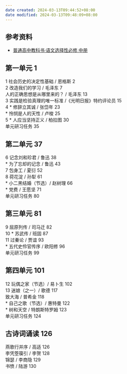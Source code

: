 ```yaml
---
date created: 2024-03-13T09:44:52+08:00
date modified: 2024-03-13T09:48:09+08:00
---
```

## 参考资料

- [普通高中教科书·语文选择性必修 中册](https://basic.smartedu.cn/tchMaterial/detail?contentType=assets_document&contentId=da694670-f25b-46a0-9c3f-a31f5a2f131a&catalogType=tchMaterial&subCatalog=tchMaterial)

## 第一单元 1  

1 社会历史的决定性基础 / 恩格斯 2  
2 改造我们的学习 / 毛泽东 7  
人的正确思想是从哪里来的？ / 毛泽东 13  
3 实践是检验真理的唯一标准 /《光明日报》特约评论员 15  
4 \* 修辞立其诚 / 张岱年 23  
\* 怜悯是人的天性 / 卢梭 25  
5 \* 人应当坚持正义 / 柏拉图 30  
单元研习任务 35  

## 第二单元 37  

6 记念刘和珍君 / 鲁迅 38  
\* 为了忘却的记念 / 鲁迅 43  
7 包身工 / 夏衍 52  
8 荷花淀 / 孙犁 61  
\* 小二黑结婚（节选）/ 赵树理 66  
\* 党费 / 王愿坚 71  
单元研习任务 80  

## 第三单元 81  

9 屈原列传 / 司马迁 82  
10 \* 苏武传 / 班固 87  
11 过秦论 / 贾谊 93  
\* 五代史伶官传序 / 欧阳修 96  
单元研习任务 99  

## 第四单元 101  

12 玩偶之家（节选）/ 易卜生 102  
13 迷娘（之一）/ 歌德 117  
致大海 / 普希金 118  
\* 自己之歌（节选）/ 惠特曼 122  
\* 树和天空 / 特朗斯特罗姆 123  
单元研习任务 124  

## 古诗词诵读 126  
燕歌行并序 / 高适 126  
李凭箜篌引 / 李贺 128  
锦瑟 / 李商隐 129  
书愤 / 陆游 130